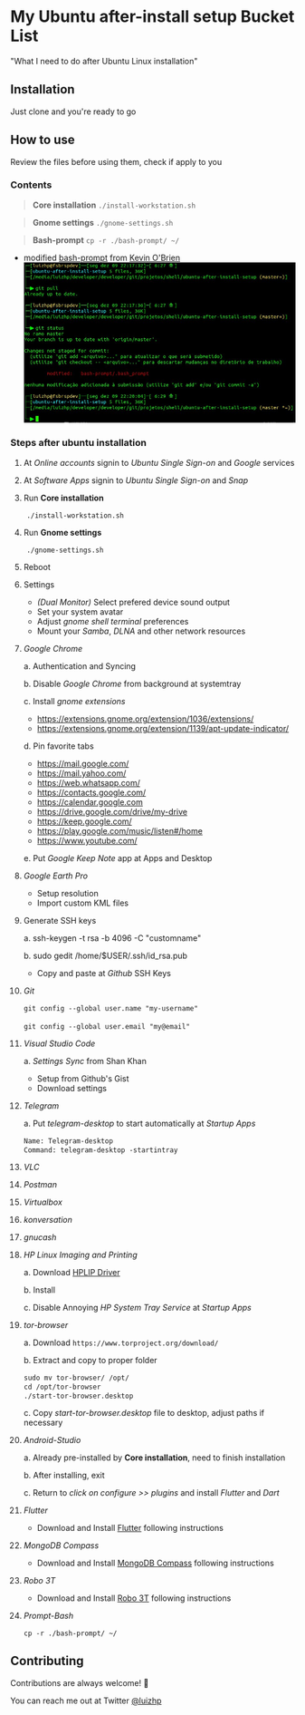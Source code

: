 # **My Ubuntu after-install setup Bucket List**
"What I need to do after Ubuntu Linux installation"

## **Installation**
Just clone and you're ready to go

## **How to use**
Review the files before using them, check if apply to you

### **Contents**
> **Core installation**
`./install-workstation.sh`

> **Gnome settings**
`./gnome-settings.sh`

> **Bash-prompt**
`cp -r ./bash-prompt/ ~/`
- modified [bash-prompt](https://gist.github.com/kfcobrien/c75a918682c6c9b11d3aa6dedb5d3928) from [Kevin O'Brien](github.com/kfcobrien)
![](bash-prompt.jpg)

### **Steps after ubuntu installation**

1. At *Online accounts* signin to *Ubuntu Single Sign-on* and *Google* services

2. At *Software Apps* signin to *Ubuntu Single Sign-on* and *Snap*

3. Run **Core installation**
```
    ./install-workstation.sh
```
4. Run **Gnome settings**
```
    ./gnome-settings.sh
```
5. Reboot
6. Settings

   - *(Dual Monitor)* Select prefered device sound output
   - Set your system avatar
   - Adjust *gnome shell terminal* preferences
   - Mount your *Samba*, *DLNA* and other network resources

7. *Google Chrome*

   a. Authentication and Syncing

   b. Disable *Google Chrome* from background at systemtray

   c. Install *gnome extensions*

      - https://extensions.gnome.org/extension/1036/extensions/
      - https://extensions.gnome.org/extension/1139/apt-update-indicator/

   d. Pin favorite tabs
   
      - https://mail.google.com/
      - https://mail.yahoo.com/
      - https://web.whatsapp.com/
      - https://contacts.google.com/
      - https://calendar.google.com
      - https://drive.google.com/drive/my-drive
      - https://keep.google.com/
      - https://play.google.com/music/listen#/home
      - https://www.youtube.com/

   e. Put *Google Keep Note* app at Apps and Desktop

8. *Google Earth Pro*

   - Setup resolution
   - Import custom KML files

9. Generate SSH keys

   a. ssh-keygen -t rsa -b 4096 -C "customname"

   b. sudo gedit /home/$USER/.ssh/id_rsa.pub
   - Copy and paste at *Github* SSH Keys

10. *Git*

    ```
    git config --global user.name "my-username"

    git config --global user.email "my@email"
    ```
   
11. *Visual Studio Code*

    a. *Settings Sync* from Shan Khan
    - Setup from Github's Gist
    - Download settings

12. *Telegram*

    a. Put *telegram-desktop* to start automatically at *Startup Apps*
    ```
    Name: Telegram-desktop
    Command: telegram-desktop -startintray
    ```
13. *VLC*
14. *Postman*
15. *Virtualbox*
16. *konversation*
17. *gnucash*
18. *HP Linux Imaging and Printing*

    a. Download [HPLIP Driver](https://developers.hp.com/hp-linux-imaging-and-printing/gethplip)

    b. Install

    c. Disable Annoying *HP System Tray Service* at *Startup Apps*

19. *tor-browser*

    a. Download `https://www.torproject.org/download/`

    b. Extract and copy to proper folder
    ```
    sudo mv tor-browser/ /opt/
    cd /opt/tor-browser
    ./start-tor-browser.desktop
    ```
    c. Copy *start-tor-browser.desktop* file to desktop, adjust paths if necessary

20. *Android-Studio*

    a. Already pre-installed by **Core installation**, need to finish installation

    b. After installing, exit

    c. Return to *click on configure >> plugins* and install *Flutter* and *Dart*

21. *Flutter*

    - Download and Install [Flutter](https://flutter.dev/docs/get-started/install/linux) following instructions

22. *MongoDB Compass*

    - Download and Install [MongoDB Compass](https://www.mongodb.com/download-center/compass) following instructions

23. *Robo 3T*

    - Download and Install [Robo 3T](https://robomongo.org/download) following instructions

24. *Prompt-Bash*
    ```
    cp -r ./bash-prompt/ ~/
    ```


## Contributing

Contributions are always welcome! 👊

You can reach me out at Twitter [@luizhp](https://twitter.com/luizhp)
